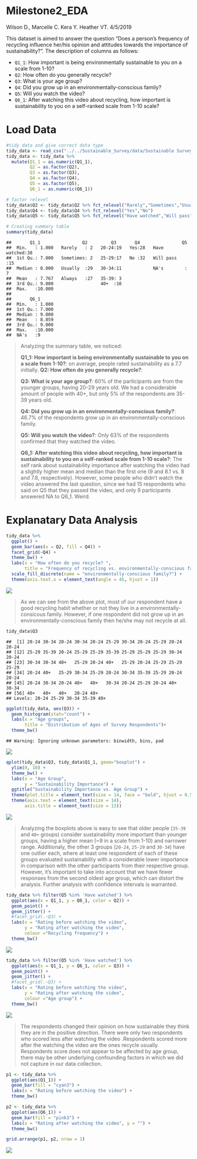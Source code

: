 Milestone2\_EDA
================
Wilson D., Marcelle C. Kera Y. Heather VT.
4/5/2019

This dataset is aimed to answer the question “Does a person’s frequency
of recycling influence her/his opinion and attitudes towards the
importance of sustainability?”. The description of columns as follows:

  - `Q1_1`: How important is being environmentally sustainable to you on
    a scale from 1-10?
  - `Q2`: How often do you generally recycle?
  - `Q3`: What is your age group?
  - `Q4`: Did you grow up in an environmentally-conscious family?
  - `Q5`: Will you watch the video?
  - `Q6_1`: After watching this video about recycling, how important is
    sustainability to you on a self-ranked scale from 1-10 scale?

# Load Data

``` r
#tidy data and give correct data type
tidy_data <- read_csv("../../Sustainable_Survey/data/Sustainable Survey_April 4, 2019_18.11.csv", col_types = cols(.default = col_character()))[3:62,18:23]
tidy_data <- tidy_data %>% 
  mutate(Q1_1 = as.numeric(Q1_1),
         Q2 = as.factor(Q2),
         Q3 = as.factor(Q3),
         Q4 = as.factor(Q4),
         Q5 = as.factor(Q5),
         Q6_1 = as.numeric(Q6_1))

# factor relevel
tidy_data$Q2 <- tidy_data$Q2 %>% fct_relevel("Rarely","Sometimes","Usually","Always")
tidy_data$Q4 <- tidy_data$Q4 %>% fct_relevel("Yes","No")
tidy_data$Q5 <- tidy_data$Q5 %>% fct_relevel("Have watched","Will pass")
```

``` r
# Creating summary table
summary(tidy_data)
```

    ##       Q1_1                Q2         Q3       Q4                Q5    
    ##  Min.   : 1.000   Rarely   : 2   20-24:19   Yes:28   Have watched:38  
    ##  1st Qu.: 7.000   Sometimes: 2   25-29:17   No :32   Will pass   :15  
    ##  Median : 8.000   Usually  :29   30-34:11            NA's        : 7  
    ##  Mean   : 7.767   Always   :27   35-39: 3                             
    ##  3rd Qu.: 9.000                  40+  :10                             
    ##  Max.   :10.000                                                       
    ##                                                                       
    ##       Q6_1       
    ##  Min.   : 1.000  
    ##  1st Qu.: 7.000  
    ##  Median : 9.000  
    ##  Mean   : 8.059  
    ##  3rd Qu.: 9.000  
    ##  Max.   :10.000  
    ##  NA's   :9

> Analyzing the summary table, we noticed:
> 
> **Q1\_1: How important is being environmentally sustainable to you on
> a scale from 1-10?**: on average, people rated sustainability as a 7.7
> initially. **Q2: How often do you generally recycle?**:
> 
> **Q3: What is your age group?**: 60% of the participants are from the
> younger groups, having 20-29 years old. We had a considerable amount
> of people with 40+, but only 5% of the respondents are 35-39 years
> old.
> 
> **Q4: Did you grow up in an environmentally-conscious family?**: 46.7%
> of the respondents grow up in an environmentally-conscious family.
> 
> **Q5: Will you watch the video?**: Only 63% of the respondents
> confirmed that they watched the video.
> 
> **Q6\_1: After watching this video about recycling, how important is
> sustainability to you on a self-ranked scale from 1-10 scale?**: The
> self rank about sustainability importance after watching the video had
> a slightly higher mean and median than the first one (9 and 8.1 vs. 8
> and 7.8, respectively). However, some people who didn’t watch the
> video answered the last question, since we had 15 respondents who said
> on Q5 that they passed the video, and only 9 participants answered NA
> to Q6\_1. Weird.

# Explanatary Data Analysis

``` r
tidy_data %>% 
  ggplot() +
  geom_bar(aes(x = Q2, fill = Q4)) +
  facet_grid(~Q4) +
  theme_bw() +
  labs(x = "How often do you recycle? ",
       title = "Frequency of recycling vs. environmentally-conscious family") +
  scale_fill_discrete(name = "environmentally-conscious family?") +
  theme(axis.text.x = element_text(angle = 45, hjust = 1))
```

![](Milestone2_EDA_files/imgs/plot%20family%20vs.%20frequency-1.png)<!-- -->

> As we can see from the above plot, most of our respondent have a good
> recycling habit whether or not they live in a
> environmentally-consicous family. However, if one respondent did not
> grow up in an environmentally-conscious family then he/she may not
> recycle at
    all.

``` r
tidy_data$Q3
```

    ##  [1] 20-24 30-34 20-24 30-34 20-24 25-29 30-34 20-24 25-29 20-24 20-24
    ## [12] 25-29 35-39 20-24 25-29 25-29 35-39 25-29 25-29 25-29 30-34 20-24
    ## [23] 30-34 30-34 40+   25-29 20-24 40+   25-29 20-24 25-29 25-29 25-29
    ## [34] 20-24 40+   25-29 30-34 25-29 20-24 30-34 35-39 25-29 20-24 20-24
    ## [45] 20-24 30-34 20-24 40+   40+   30-34 20-24 25-29 20-24 40+   30-34
    ## [56] 40+   40+   40+   20-24 40+  
    ## Levels: 20-24 25-29 30-34 35-39 40+

``` r
ggplot(tidy_data, aes(Q3)) +
  geom_histogram(stat="count") +
  labs(x = "Age groups",
       title = "Distribution of Ages of Survey Respondents")+
  theme_bw() 
```

    ## Warning: Ignoring unknown parameters: binwidth, bins, pad

![](Milestone2_EDA_files/imgs/age%20distribution-1.png)<!-- -->

``` r
qplot(tidy_data$Q3, tidy_data$Q1_1, geom="boxplot") +
  ylim(0, 10) +
  theme_bw() +
  labs(x = "Age Group",
       y = "Sustainability Importance") +
  ggtitle("Sustainability Importance vs. Age Group") +
  theme(plot.title = element_text(size = 14, face = "bold", hjust = 0.5)) +
  theme(axis.text = element_text(size = 14),
       axis.title = element_text(size = 13))
```

![](Milestone2_EDA_files/imgs/plot%20age%20group%20vs.%20sustainability%20importance%20before%20watching%20the%20video-1.png)<!-- -->

> Analyzing the boxplots above is easy to see that older people (`35-39`
> and `40+` groups) consider sustainability more important than younger
> groups, having a higher mean (~9 in a scale from 1-10) and narrower
> range. Additionaly, the other 3 groups (`20-24`, `25-29` and `30-34`)
> have one outlier each, where at least one respondent of each of these
> groups evaluated sustainability with a considerable lower importance
> in comparison with the other participants from their respective group.
> However, it’s important to take into account that we have fewer
> responses from the second oldest age group, which can distort the
> analysis. Further analysis with confidence intervals is warranted.

``` r
tidy_data %>% filter(Q5 %in% 'Have watched') %>% 
  ggplot(aes(x = Q1_1, y = Q6_1, color = Q2)) +
  geom_point() +
  geom_jitter() +
  #facet_grid(.~Q3) +
  labs(x = "Rating before watching the video",
       y = "Rating after watching the video",
       colour ="Recycling frequency") +
  theme_bw()
```

![](Milestone2_EDA_files/imgs/unnamed-chunk-1-1.png)<!-- -->

``` r
tidy_data %>% filter(Q5 %in% 'Have watched') %>% 
  ggplot(aes(x = Q1_1, y = Q6_1, color = Q3)) +
  geom_point() +
  geom_jitter() +
  #facet_grid(.~Q3) +
  labs(x = "Rating before watching the video",
       y = "Rating after watching the video",
       colour ="Age group") +
  theme_bw()
```

![](Milestone2_EDA_files/imgs/unnamed-chunk-1-2.png)<!-- -->

> The respondents changed their opinion on how sustainable they think
> they are in the positive direction. There were only two respondents
> who scored less after watching the video .Respondents scored more
> after the watching the video are the ones recycle usually. Respondents
> score does not appear to be affected by age group, there may be other
> underlying confounding factors in which we did not capture in our data
> collection.

``` r
p1 <- tidy_data %>% 
  ggplot(aes(Q1_1)) +
  geom_bar(fill = "cyan3") +
  labs(x = "Rating before watching the video") +
  theme_bw()

p2 <- tidy_data %>% 
  ggplot(aes(Q6_1)) +
  geom_bar(fill = "pink3") +
  labs(x = "Rating after watching the video", y = "") +
  theme_bw()

grid.arrange(p1, p2, nrow = 1)
```

![](Milestone2_EDA_files/imgs/grouped%20bar-1.png)<!-- -->
